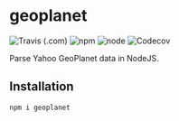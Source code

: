 # geoplanet

![Travis (.com)](https://img.shields.io/travis/com/prouser123/geoplanet)
![npm](https://img.shields.io/npm/v/geoplanet)
![node](https://img.shields.io/node/v/geoplanet)
![Codecov](https://img.shields.io/codecov/c/gh/prouser123/geoplanet)

Parse Yahoo GeoPlanet data in NodeJS.

## Installation

`npm i geoplanet`
